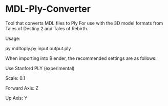 # MDL-Ply-Converter
Tool that converts MDL files to Ply
For use with the 3D model formats from Tales of Destiny 2 and Tales of Rebirth.

Usage:

py mdltoply.py input output.ply

When importing into Blender, the recommended settings are as follows:

Use Stanford PLY (experimental)

Scale: 0.1

Forward Axis: Z

Up Axis: Y


